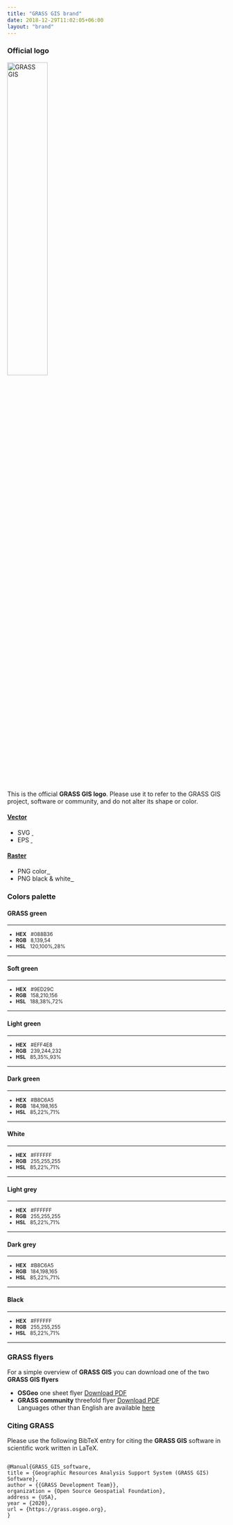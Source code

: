 ```yaml
---
title: "GRASS GIS brand"
date: 2018-12-29T11:02:05+06:00
layout: "brand"
---
```


### Official logo

<div class="container">
<div class="row mt-30">
<div class="col-lg-5 text-center">
<img src="../../images/grasslogo.svg" width="43%" alt="GRASS GIS">
</div>

<div class="col-lg-7">
	This is the official <b>GRASS GIS logo</b>. Please use it to refer
    to the GRASS GIS project, software or community, and do not alter
    its shape or color.
<div class="row mt-20">
<div class="col-lg-6">
<h4 class="grey-color-light"><u>Vector</u></h4>
<ul class="list-unstyled dil">
<li>SVG <a href="/images/logos/grasslogo.svg"> &#160; <i class="fa fa-download"></i></a></li>
<li>EPS <a href="/images/logos/grasslogo.eps"> &#160; <i class="fa fa-download"></i></a></li>
<!--<li>OpenOffice <a href="#"> &#160; <i class="fa fa-download"></i></a></li>
<li>Sketch <a href="#"> &#160; <i class="fa fa-download"></i></a></li>-->
</ul>
</div>

<div class="col-lg-6">
<h4 class="grey-color-light"><u>Raster</u></h4>
<ul class="list-unstyled dil">
<li>PNG color<a href="/images/logos/grassgis_logo_colorlogo_text_whitebg.png"> &#160; <i class="fa fa-download"></i></a></li>
<li>PNG black & white<a href="/images/logos/grassgis_logo_graylogo_text_whitebg.png"> &#160; <i class="fa fa-download"></i></a></li>
<!--<li>TIF  <a href="#"> &#160; <i class="fa fa-download"></i></a></li>-->
</ul>
</div>
</div>
</div>
 </div>
 </div>
 
### Colors palette

<div class="row mt-30 mb-2">
  <div class="col-lg-3 col-sm-6">
    <h4>GRASS green</h4><hr>
    <div class="card grass-green-bg mb-4"></div>
	<small>
<ul class="list-unstyled">
<li><b>HEX</b>  &#160; #088B36</li>
<li><b>RGB</b>  &#160; 8,139,54</li>
<li><b>HSL</b> &#160; 120,100%,28%</li>
</ul>
</small>

<hr class="mb-4"></div>

<div class="col-lg-3 col-sm-6"><h4 >Soft green</h4><hr><div class="card
grass-green-alt-bg mb-4"></div>
<small>
<ul class="list-unstyled">
<li><b>HEX</b>  &#160; #9ED29C</li>
<li><b>RGB</b>  &#160; 158,210,156</li>
<li><b>HSL</b> &#160; 188,38%,72%</li>
</ul>
</small>

<hr></div>

<div class="col-lg-3"><h4 >Light green</h4><hr><div class="card
grass-green-light-bg mb-4"></div>
<small>
<ul class="list-unstyled">
<li><b>HEX</b>   &#160; #EFF4E8</li>
<li><b>RGB</b>  &#160; 239,244,232</li>
<li><b>HSL</b>  &#160;  85,35%,93%</li>
</ul>
</small>

<hr></div>

<div class="col-lg-3"><h4 >Dark green</h4><hr><div class="card grass-green-dark-bg mb-4"></div>
<small>
<ul class="list-unstyled clr">
<li><b>HEX</b>   &#160; #B8C6A5</li>
<li><b>RGB</b>   &#160; 184,198,165</li>
<li><b>HSL</b>  &#160; 85,22%,71%</li>
</ul>
</small>  

<hr></div>


<div class="col-lg-3"><h4 >White</h4><hr><div class="card white-color-bg mb-2"></div>
<small>
<ul class="list-unstyled clr">
<li><b>HEX</b>   &#160; #FFFFFF</li>
<li><b>RGB</b>   &#160; 255,255,255</li>
<li><b>HSL</b>  &#160; 85,22%,71%</li>
</ul>
</small>
<hr></div>

<div class="col-lg-3"><h4 >Light grey</h4><hr><div class="card
grey-color-light-bg mb-2"></div>
<small>
<ul class="list-unstyled clr">
<li><b>HEX</b>   &#160; #FFFFFF</li>
<li><b>RGB</b>   &#160; 255,255,255</li>
<li><b>HSL</b>  &#160; 85,22%,71%</li>
</ul>
</small>

<hr></div>

<div class="col-lg-3"><h4 >Dark grey</h4><hr><div class="card grey-color-dark-bg mb-2"></div>
<small>
<ul class="list-unstyled clr">
<li><b>HEX</b>   &#160; #B8C6A5</li>
<li><b>RGB</b>   &#160; 184,198,165</li>
<li><b>HSL</b>  &#160; 85,22%,71%</li>
</ul>
</small>  

<hr></div>

<div class="col-lg-3"><h4 >Black</h4><hr><div class="card black-color-bg mb-2"></div>
<small>
<ul class="list-unstyled clr">
<li><b>HEX</b>   &#160; #FFFFFF</li>
<li><b>RGB</b>   &#160; 255,255,255</li>
<li><b>HSL</b>  &#160; 85,22%,71%</li>
</ul>
</small>  

<hr></div>


</div>


### GRASS flyers

<div>
<p> For a simple overview of <b>GRASS GIS</b> you can download one of the two <b>GRASS GIS flyers</b> </p>
<ul>
  <li>
      <b>OSGeo</b> one sheet flyer <a href="https://github.com/OSGeo/osgeo/raw/master/marketing/print/one-page-info/eu/grass_gis_a4.pdf" class="inl btn btn-primary" target="_blank">Download PDF</a>
  </li>
  <li class="mt-20"><b>GRASS community</b> threefold flyer <a href="https://github.com/OSGeo/grass-promo/raw/master/grassflyer/flyer_2016/en/grass_flyer.pdf" class="inl btn btn-primary" target="_blank">Download PDF</a>
      <br/>
      Languages other than English are available <a href="https://github.com/OSGeo/grass-promo/tree/master/grassflyer/flyer_2016" target="_blank">here</a>
  </li>
</ul>
</div>

### Citing GRASS

<p> Please use the following BibTeX entry for citing the <b>GRASS GIS</b> software in scientific work written in LaTeX.</p>

<pre>
<code class="hljs tex">
@Manual{GRASS_GIS_software,
title = {Geographic Resources Analysis Support System (GRASS GIS) Software},
author = {{GRASS Development Team}},
organization = {Open Source Geospatial Foundation},
address = {USA},
year = {2020},
url = {https://grass.osgeo.org},
}
</code>
